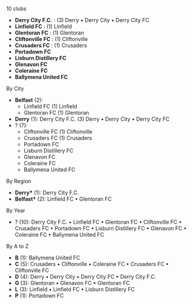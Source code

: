 10 clubs

- **Derry City F.C.** : (3) Derry • Derry City • Derry City FC
- **Linfield FC** : (1) Linfield
- **Glentoran FC** : (1) Glentoran
- **Cliftonville FC** : (1) Cliftonville
- **Crusaders FC** : (1) Crusaders
- **Portadown FC**
- **Lisburn Distillery FC**
- **Glenavon FC**
- **Coleraine FC**
- **Ballymena United FC**




By City

- **Belfast** (2): 
  - Linfield FC  (1) Linfield
  - Glentoran FC  (1) Glentoran
- **Derry** (1): Derry City F.C.  (3) Derry • Derry City • Derry City FC
- ? (7): 
  - Cliftonville FC  (1) Cliftonville
  - Crusaders FC  (1) Crusaders
  - Portadown FC 
  - Lisburn Distillery FC 
  - Glenavon FC 
  - Coleraine FC 
  - Ballymena United FC 




By Region

- **Derry†** (1):   Derry City F.C.
- **Belfast†** (2):   Linfield FC • Glentoran FC




By Year

- ? (10):   Derry City F.C. • Linfield FC • Glentoran FC • Cliftonville FC • Crusaders FC • Portadown FC • Lisburn Distillery FC • Glenavon FC • Coleraine FC • Ballymena United FC






By A to Z

- **B** (1): Ballymena United FC
- **C** (5): Crusaders • Cliftonville • Coleraine FC • Crusaders FC • Cliftonville FC
- **D** (4): Derry • Derry City • Derry City FC • Derry City F.C.
- **G** (3): Glentoran • Glenavon FC • Glentoran FC
- **L** (3): Linfield • Linfield FC • Lisburn Distillery FC
- **P** (1): Portadown FC




